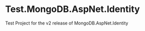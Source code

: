 Test.MongoDB.AspNet.Identity
============================

Test Project for the v2 release of MongoDB.AspNet.Identity
